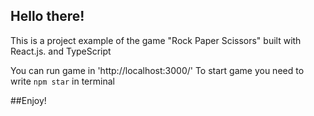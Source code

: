 ## Hello there!
This is a project example of the game "Rock Paper Scissors" built with React.js. and TypeScript

You can run game in 'http://localhost:3000/'
To start game you need to write `npm star`  in terminal 
  

##Enjoy!

